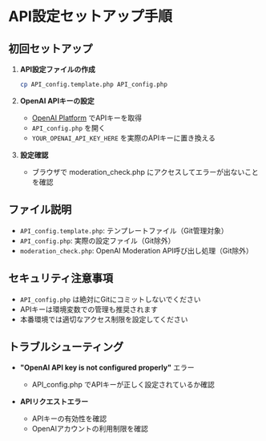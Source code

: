 # API設定セットアップ手順

## 初回セットアップ

1. **API設定ファイルの作成**
   ```bash
   cp API_config.template.php API_config.php
   ```

2. **OpenAI APIキーの設定**
   - [OpenAI Platform](https://platform.openai.com/api-keys) でAPIキーを取得
   - `API_config.php` を開く
   - `YOUR_OPENAI_API_KEY_HERE` を実際のAPIキーに置き換える

3. **設定確認**
   - ブラウザで moderation_check.php にアクセスしてエラーが出ないことを確認

## ファイル説明

- `API_config.template.php`: テンプレートファイル（Git管理対象）
- `API_config.php`: 実際の設定ファイル（Git除外）
- `moderation_check.php`: OpenAI Moderation API呼び出し処理（Git除外）

## セキュリティ注意事項

- `API_config.php` は絶対にGitにコミットしないでください
- APIキーは環境変数での管理も推奨されます
- 本番環境では適切なアクセス制限を設定してください

## トラブルシューティング

- **"OpenAI API key is not configured properly"** エラー
  - API_config.php でAPIキーが正しく設定されているか確認
  
- **APIリクエストエラー**
  - APIキーの有効性を確認
  - OpenAIアカウントの利用制限を確認